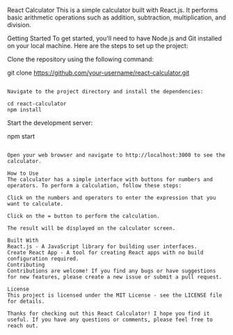 React Calculator
This is a simple calculator built with React.js. It performs basic arithmetic operations such as addition, subtraction, multiplication, and division.

Getting Started
To get started, you'll need to have Node.js and Git installed on your local machine. Here are the steps to set up the project:

Clone the repository using the following command:

git clone https://github.com/your-username/react-calculator.git
```

Navigate to the project directory and install the dependencies:

cd react-calculator
npm install
```

Start the development server:

npm start
```

Open your web browser and navigate to http://localhost:3000 to see the calculator.

How to Use
The calculator has a simple interface with buttons for numbers and operators. To perform a calculation, follow these steps:

Click on the numbers and operators to enter the expression that you want to calculate.

Click on the = button to perform the calculation.

The result will be displayed on the calculator screen.

Built With
React.js - A JavaScript library for building user interfaces.
Create React App - A tool for creating React apps with no build configuration required.
Contributing
Contributions are welcome! If you find any bugs or have suggestions for new features, please create a new issue or submit a pull request.

License
This project is licensed under the MIT License - see the LICENSE file for details.

Thanks for checking out this React Calculator! I hope you find it useful. If you have any questions or comments, please feel free to reach out.